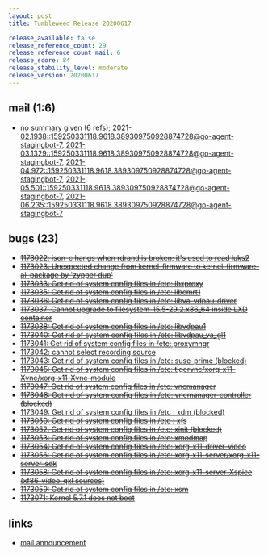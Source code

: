 ```yaml
---
layout: post
title: Tumbleweed Release 20200617

release_available: false
release_reference_count: 29
release_reference_count_mail: 6
release_score: 84
release_stability_level: moderate
release_version: 20200617
---
```


## mail (1:6)

- [no summary given](https://lists.opensuse.org/archives/list/factory@lists.opensuse.org/thread/3QRUR2NIFPVAOEUKOYMUEZ2E3AEFIS3I) (6 refs); [2021-02.1938::<159250331118.9618.389309750928874728@go-agent-stagingbot-7>](https://lists.opensuse.org/archives/list/factory@lists.opensuse.org/thread/3QRUR2NIFPVAOEUKOYMUEZ2E3AEFIS3I), [2021-03.1329::<159250331118.9618.389309750928874728@go-agent-stagingbot-7>](https://lists.opensuse.org/archives/list/factory@lists.opensuse.org/thread/3QRUR2NIFPVAOEUKOYMUEZ2E3AEFIS3I), [2021-04.972::<159250331118.9618.389309750928874728@go-agent-stagingbot-7>](https://lists.opensuse.org/archives/list/factory@lists.opensuse.org/thread/3QRUR2NIFPVAOEUKOYMUEZ2E3AEFIS3I), [2021-05.501::<159250331118.9618.389309750928874728@go-agent-stagingbot-7>](https://lists.opensuse.org/archives/list/factory@lists.opensuse.org/thread/3QRUR2NIFPVAOEUKOYMUEZ2E3AEFIS3I), [2021-06.235::<159250331118.9618.389309750928874728@go-agent-stagingbot-7>](https://lists.opensuse.org/archives/list/factory@lists.opensuse.org/thread/3QRUR2NIFPVAOEUKOYMUEZ2E3AEFIS3I)

## bugs (23)

<!--more-->

- ~~[1173022: json-c hangs when rdrand is broken; it's used to read luks2](https://bugzilla.opensuse.org/show_bug.cgi?id=1173022)~~
- ~~[1173023: Unexpected change from kernel-firmware to kernel-firmware-all package by 'zypper dup'](https://bugzilla.opensuse.org/show_bug.cgi?id=1173023)~~
- ~~[1173033: Get rid of system config files in /etc: lbxproxy](https://bugzilla.opensuse.org/show_bug.cgi?id=1173033)~~
- ~~[1173035: Get rid of system config files in /etc: libcmrt1](https://bugzilla.opensuse.org/show_bug.cgi?id=1173035)~~
- ~~[1173036: Get rid of system config files in /etc: libva-vdpau-driver](https://bugzilla.opensuse.org/show_bug.cgi?id=1173036)~~
- ~~[1173037: Cannot upgrade to filesystem-15.5-29.2.x86_64 inside LXD container](https://bugzilla.opensuse.org/show_bug.cgi?id=1173037)~~
- ~~[1173038: Get rid of system config files in /etc: libvdpau1](https://bugzilla.opensuse.org/show_bug.cgi?id=1173038)~~
- ~~[1173040: Get rid of system config files in /etc: libvdpau_va_gl1](https://bugzilla.opensuse.org/show_bug.cgi?id=1173040)~~
- ~~[1173041: Get rid of system config files in /etc: proxymngr](https://bugzilla.opensuse.org/show_bug.cgi?id=1173041)~~
- [1173042: cannot select recording source](https://bugzilla.opensuse.org/show_bug.cgi?id=1173042)
- [1173043: Get rid of system config files in /etc: suse-prime (blocked)](https://bugzilla.opensuse.org/show_bug.cgi?id=1173043)
- ~~[1173045: Get rid of system config files in /etc: tigervnc/xorg-x11-Xvnc/xorg-x11-Xvnc-module](https://bugzilla.opensuse.org/show_bug.cgi?id=1173045)~~
- ~~[1173047: Get rid of system config files in /etc: vncmanager](https://bugzilla.opensuse.org/show_bug.cgi?id=1173047)~~
- ~~[1173048: Get rid of system config files in /etc: vncmanager-controller (blocked)](https://bugzilla.opensuse.org/show_bug.cgi?id=1173048)~~
- [1173049: Get rid of system config files in /etc : xdm (blocked)](https://bugzilla.opensuse.org/show_bug.cgi?id=1173049)
- ~~[1173050: Get rid of system config files in /etc : xfs](https://bugzilla.opensuse.org/show_bug.cgi?id=1173050)~~
- ~~[1173052: Get rid of system config files in /etc: xinit (blocked)](https://bugzilla.opensuse.org/show_bug.cgi?id=1173052)~~
- ~~[1173053: Get rid of system config files in /etc: xmodmap](https://bugzilla.opensuse.org/show_bug.cgi?id=1173053)~~
- ~~[1173054: Get rid of system config files in /etc: xorg-x11-driver-video](https://bugzilla.opensuse.org/show_bug.cgi?id=1173054)~~
- ~~[1173056: Get rid of system config files in /etc: xorg-x11-server/xorg-x11-server-sdk](https://bugzilla.opensuse.org/show_bug.cgi?id=1173056)~~
- ~~[1173058: Get rid of system config files in /etc: xorg-x11-server-Xspice (xf86-video-qxl sources)](https://bugzilla.opensuse.org/show_bug.cgi?id=1173058)~~
- ~~[1173059: Get rid of system config files in /etc: xsm](https://bugzilla.opensuse.org/show_bug.cgi?id=1173059)~~
- ~~[1173071: Kernel 5.7.1 does not boot](https://bugzilla.opensuse.org/show_bug.cgi?id=1173071)~~



## links

- [mail announcement](https://lists.opensuse.org/archives/list/factory@lists.opensuse.org/thread/3QRUR2NIFPVAOEUKOYMUEZ2E3AEFIS3I)
